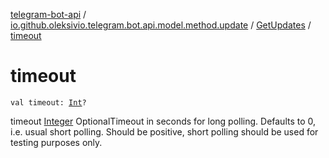 [telegram-bot-api](../../index.md) / [io.github.oleksivio.telegram.bot.api.model.method.update](../index.md) / [GetUpdates](index.md) / [timeout](./timeout.md)

# timeout

`val timeout: `[`Int`](https://kotlinlang.org/api/latest/jvm/stdlib/kotlin/-int/index.html)`?`

timeout [Integer](https://docs.oracle.com/javase/6/docs/api/java/lang/Integer.html) OptionalTimeout in seconds for long polling. Defaults to 0, i.e. usual short polling.
Should be positive, short polling should be used for testing purposes only.

